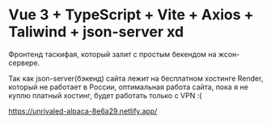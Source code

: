 # Vue 3 + TypeScript + Vite + Axios + Taliwind + json-server xd

Фронтенд таскифая, который залит с простым бекендом на жсон-сервере.

Так как json-server(бэкенд) сайта лежит на бесплатном хостинге Render, который не работает в России, оптимальная работа сайта, пока я не куплю платный хостинг, будет работать только с VPN :(

https://unrivaled-alpaca-8e6a29.netlify.app/
